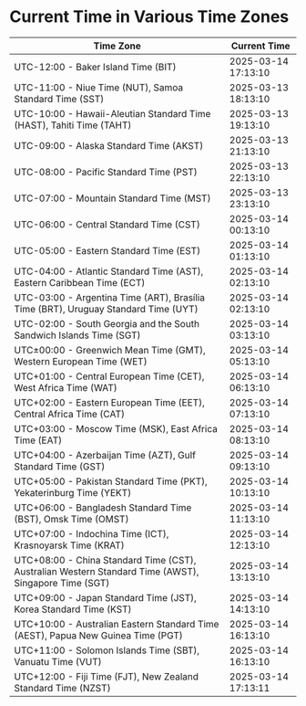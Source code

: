 # Current Time in Various Time Zones

| Time Zone | Current Time |
|-----------|--------------|
| UTC-12:00 - Baker Island Time (BIT) | 2025-03-14 17:13:10 |
| UTC-11:00 - Niue Time (NUT), Samoa Standard Time (SST) | 2025-03-13 18:13:10 |
| UTC-10:00 - Hawaii-Aleutian Standard Time (HAST), Tahiti Time (TAHT) | 2025-03-13 19:13:10 |
| UTC-09:00 - Alaska Standard Time (AKST) | 2025-03-13 21:13:10 |
| UTC-08:00 - Pacific Standard Time (PST) | 2025-03-13 22:13:10 |
| UTC-07:00 - Mountain Standard Time (MST) | 2025-03-13 23:13:10 |
| UTC-06:00 - Central Standard Time (CST) | 2025-03-14 00:13:10 |
| UTC-05:00 - Eastern Standard Time (EST) | 2025-03-14 01:13:10 |
| UTC-04:00 - Atlantic Standard Time (AST), Eastern Caribbean Time (ECT) | 2025-03-14 02:13:10 |
| UTC-03:00 - Argentina Time (ART), Brasília Time (BRT), Uruguay Standard Time (UYT) | 2025-03-14 02:13:10 |
| UTC-02:00 - South Georgia and the South Sandwich Islands Time (SGT) | 2025-03-14 03:13:10 |
| UTC±00:00 - Greenwich Mean Time (GMT), Western European Time (WET) | 2025-03-14 05:13:10 |
| UTC+01:00 - Central European Time (CET), West Africa Time (WAT) | 2025-03-14 06:13:10 |
| UTC+02:00 - Eastern European Time (EET), Central Africa Time (CAT) | 2025-03-14 07:13:10 |
| UTC+03:00 - Moscow Time (MSK), East Africa Time (EAT) | 2025-03-14 08:13:10 |
| UTC+04:00 - Azerbaijan Time (AZT), Gulf Standard Time (GST) | 2025-03-14 09:13:10 |
| UTC+05:00 - Pakistan Standard Time (PKT), Yekaterinburg Time (YEKT) | 2025-03-14 10:13:10 |
| UTC+06:00 - Bangladesh Standard Time (BST), Omsk Time (OMST) | 2025-03-14 11:13:10 |
| UTC+07:00 - Indochina Time (ICT), Krasnoyarsk Time (KRAT) | 2025-03-14 12:13:10 |
| UTC+08:00 - China Standard Time (CST), Australian Western Standard Time (AWST), Singapore Time (SGT) | 2025-03-14 13:13:10 |
| UTC+09:00 - Japan Standard Time (JST), Korea Standard Time (KST) | 2025-03-14 14:13:10 |
| UTC+10:00 - Australian Eastern Standard Time (AEST), Papua New Guinea Time (PGT) | 2025-03-14 16:13:10 |
| UTC+11:00 - Solomon Islands Time (SBT), Vanuatu Time (VUT) | 2025-03-14 16:13:10 |
| UTC+12:00 - Fiji Time (FJT), New Zealand Standard Time (NZST) | 2025-03-14 17:13:11 |
